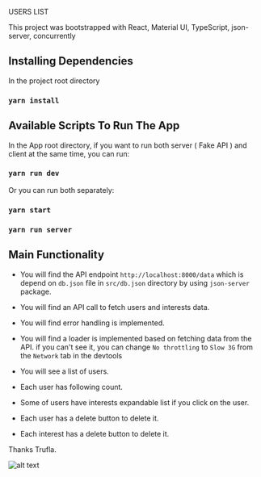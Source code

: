 USERS LIST

This project was bootstrapped with React, Material UI, TypeScript, json-server, concurrently
## Installing Dependencies

In the project root directory

### `yarn install`

## Available Scripts To Run The App

In the App root directory, if you want to run both server ( Fake API ) and client at the same time, you can run:

### `yarn run dev`

Or you can run both separately:

### `yarn start`
### `yarn run server`

## Main Functionality

* You will find the API endpoint `http://localhost:8000/data` which is depend on `db.json` file in `src/db.json` directory by using `json-server` package.<br />

* You will find an API call to fetch users and interests data.<br />

* You will find error handling is implemented.<br />

* You will find a loader is implemented based on fetching data from the API. if you can't see it, you can change `No throttling` to `Slow 3G` from the `Network` tab in the devtools<br />

* You will see a list of users.<br />

* Each user has following count.<br />

* Some of users have interests expandable list if you click on the user.<br />

* Each user has a delete button to delete it.<br />

* Each interest has a delete button to delete it.<br />

Thanks Trufla.

![alt text](https://res.cloudinary.com/dymelpf7v/image/upload/v1619216414/users-list.jpg)